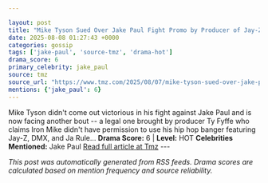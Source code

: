 ```yaml
---

layout: post
title: "Mike Tyson Sued Over Jake Paul Fight Promo by Producer of Jay-Z, DMX, Ja Rule Track"
date: 2025-08-08 01:27:43 +0000
categories: gossip
tags: ['jake-paul', 'source-tmz', 'drama-hot']
drama_score: 6
primary_celebrity: jake_paul
source: tmz
source_url: "https://www.tmz.com/2025/08/07/mike-tyson-sued-over-jake-paul-fight-promo/"
mentions: {'jake_paul': 6}
---
```


Mike Tyson didn't come out victorious in his fight against Jake Paul and is now facing another bout -- a legal one brought by producer Ty Fyffe who claims Iron Mike didn't have permission to use his hip hop banger featuring Jay-Z, DMX, and Ja Rule… **Drama Score:** 6 | **Level:** HOT **Celebrities Mentioned:** Jake Paul [Read full article at Tmz](https://www.tmz.com/2025/08/07/mike-tyson-sued-over-jake-paul-fight-promo/) --- 

*This post was automatically generated from RSS feeds. Drama scores are calculated based on mention frequency and source reliability.*